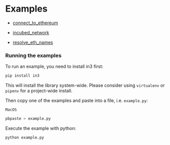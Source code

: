 # Examples


-  [connect_to_ethereum](./connect_to_ethereum.py)
   
-  [incubed_network](./incubed_network.py)
   
-  [resolve_eth_names](./resolve_eth_names.py)
   
### Running the examples

To run an example, you need to install in3 first:
```sh
pip install in3
```
This will install the library system-wide. Please consider using `virtualenv` or `pipenv` for a project-wide install.

Then copy one of the examples and paste into a file, i.e. `example.py`:

`MacOS`
```sh
pbpaste > example.py
```

Execute the example with python:
```
python example.py
```
